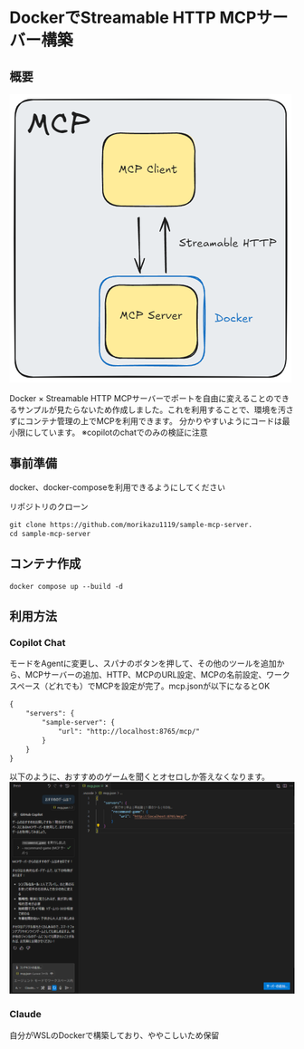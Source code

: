 # DockerでStreamable HTTP MCPサーバー構築

## 概要

![alt text](docs/images/MCP.png)

Docker × Streamable HTTP MCPサーバーでポートを自由に変えることのできるサンプルが見たらないため作成しました。これを利用することで、環境を汚さずにコンテナ管理の上でMCPを利用できます。
分かりやすいようにコードは最小限にしています。
※copilotのchatでのみの検証に注意

## 事前準備
docker、docker-composeを利用できるようにしてください

リポジトリのクローン
```
git clone https://github.com/morikazu1119/sample-mcp-server.
cd sample-mcp-server
```

## コンテナ作成
```
docker compose up --build -d
```

## 利用方法
### Copilot Chat
モードをAgentに変更し、スパナのボタンを押して、その他のツールを追加から、MCPサーバーの追加、HTTP、MCPのURL設定、MCPの名前設定、ワークスペース（どれでも）でMCPを設定が完了。mcp.jsonが以下になるとOK
```
{
    "servers": {
        "sample-server": {
            "url": "http://localhost:8765/mcp/"
        }
    }
}
```

以下のように、おすすめのゲームを聞くとオセロしか答えなくなります。
![alt text](docs/images/chat.png)

### Claude
自分がWSLのDockerで構築しており、ややこしいため保留
